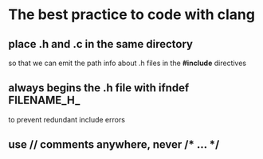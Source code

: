 The best practice to code with clang
====================================

place .h and .c in the same directory
-------------------------------------

so that we can emit the path info about .h files in the **#include** directives

always begins the .h file with ifndef FILENAME_H_
-------------------------------------------------

to prevent redundant include errors

use **//** comments anywhere, never **/\* ... \*/**
-------------------------------------------------
